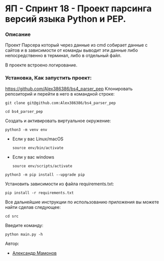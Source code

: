 # ЯП - Спринт 18 - Проект парсинга версий языка Python и PEP.

### Описание

Проект Парсера который через данные из cmd собирает данные с сайтов и в зависимости от команды выводит эти данные либо непосредственно в терминал, либо в отдельный файл.

В проекте встроено логирование.

### Установка, Как запустить проект:
https://github.com/Alex386386/bs4_parser_pep
Клонировать репозиторий и перейти в него в командной строке:

```
git clone git@github.com:Alex386386/bs4_parser_pep
```

```
cd bs4_parser_pep
```

Cоздать и активировать виртуальное окружение:

```
python3 -m venv env
```

* Если у вас Linux/macOS

    ```
    source env/bin/activate
    ```

* Если у вас windows

    ```
    source env/scripts/activate
    ```

```
python3 -m pip install --upgrade pip
```

Установить зависимости из файла requirements.txt:

```
pip install -r requirements.txt
```

Все дальнейшие инструкции по использованию приложения вы можете найти сделав следующее:

```
cd src
```

Введите команду:

```
python main.py -h
```

Автор:
- [Александр Мамонов](https://github.com/Alex386386) 